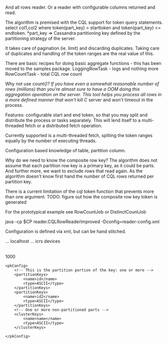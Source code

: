And all rows reader.  Or a reader with configurable columns returned and read.

The algorithm is premised with the CQL support for token query statements.
select col1,col2 where token(part_key) > starttoken and token(part_key) <= endtoken.
*part_key => Cassandra partitioning key defined by the partitioning strategy of the server.

It takes care of pagination (ie. limit) and discarding duplicates.
Taking care of duplicates and handling of the token ranges are the real value of this.

There are basic recipes for doing basic aggregate functions - this has been moved to the 
samples package.
LoggingRowTask - logs and nothing more
RowCountTask - total CQL row count

 
Why not use count(*)?  If you have even a somewhat reasonable number of rows (millions)
than you're almost sure to have a OOM doing this aggregation operation on the server.
This tool helps you process all rows in a more defined manner that won't kill C* server
and won't timeout in the process.

Features: configurable start and end token, so that you may split and distribute the 
process or tasks separately.  This will lend itself to a multi-threaded fetch or a
distributed fetch operation.

Currently supported is a multi-threaded fetch, spliting the token ranges equally by the number
of executing threads.

Configuration based knowledge of table, partition column.  

Why do we need to know the composite row key?  The algorithm does not assume that each
partition row key is a primary key, as it could be parts.  And further more, we
want to exclude rows that read again.  As the algorithm doesn't know first hand the 
number of CQL rows returned per partition key.


There is a current limitation of the cql token function that prevents more than one argument.
TODO: figure out how the composite row key token is generated

For the prototypical example see RowCountJob or DistinctCountJob

java -cp $CP reader.CQLRowReaderImproved -Dconfig=reader-config.xml

Configuration is defined via xml, but can be hand stitched.


<config>
	<cassConfig>
		...
		<contactHostsName>localhost</contactHostsName>
		...
	</cassConfig>
	<keyspace>icrs</keyspace>
	<table>devices</table>
	<pageSize>1000</pageSize>
	<!--beginning of range -->
	<startToken></startToken>
	<!-- end of range -->
	<endToken></endToken>
	
	<pkConfig>
	  	<!-- This is the partition portion of the key: one or more -->
		<partitionKeys>
			<name>id</name>
			<type>ASCII</type>
		</partitionKeys>
		<partitionKeys>
			<name>id2</name>
			<type>ASCII</type>
		</partitionKeys>
		<!-- One or more non-partitioned parts -->
		<clusterKeys>
			<name>name</name>
			<type>ASCII</type>
		</clusterKeys>
		
	</pkConfig>
</config>